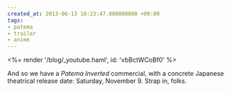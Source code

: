 ```yaml
---
created_at: 2013-06-13 18:23:47.000000000 +00:00
tags:
- patema
- trailer
- anime
---
```


<%= render '/blog/_youtube.haml', id: 'vbBctWCoBf0' %>

And so we have a *Patema Inverted* commercial, with a concrete Japanese
theatrical release date: Saturday, November 9. Strap in, folks.
